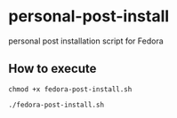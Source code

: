 # personal-post-install
personal post installation script for Fedora

## How to execute 
```
chmod +x fedora-post-install.sh
```

```
./fedora-post-install.sh
```
